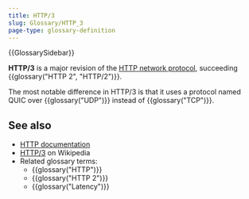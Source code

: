 ```yaml
---
title: HTTP/3
slug: Glossary/HTTP_3
page-type: glossary-definition
---
```


{{GlossarySidebar}}

**HTTP/3** is a major revision of the [HTTP network protocol](/en-US/docs/Web/HTTP), succeeding {{glossary("HTTP 2", "HTTP/2")}}.

The most notable difference in HTTP/3 is that it uses a protocol named QUIC over {{glossary("UDP")}} instead of {{glossary("TCP")}}.

## See also

- [HTTP documentation](/en-US/docs/Web/HTTP)
- [HTTP/3](https://en.wikipedia.org/wiki/HTTP/3) on Wikipedia
- Related glossary terms:
  - {{glossary("HTTP")}}
  - {{glossary("HTTP 2")}}
  - {{glossary("Latency")}}
